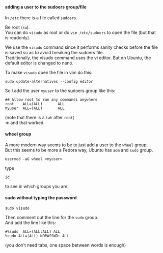 #### adding a user to the sudoers group/file

In `/etc` there is a file called `sudoers`.

Be root (`su`).\
You can do `visudo` as root or do `vim /etc/sudoers` to open the file (but that is readonly).

We use the `visudo` command since it performs sanity checks before the file is saved so as to avoid breaking the sudoers file.\
Traditionally, the visudo command uses the vi editor. But on Ubuntu, the default editor is changed to nano.

To make `visudo` open the file in vim do this:
```
sudo update-alternatives --config editor
```

So I add the user `myuser` to the sudoers group like this:
```
## Allow root to run any commands anywhere
root    ALL=(ALL)       ALL
myuser  ALL=(ALL)       ALL
```
(note that there is a `tab` after `root`)\
=> and that worked.



#### wheel group

A more modern way seems to be to just add a user to the `wheel` group.\
But this seems to be more a Fedora way, Ubuntu has `adm` and `sudo` group.

```
usermod -aG wheel <myuser>
```

type
```
id
```
to see in which groups you are.


#### sudo without typing the password

```
sudo visudo
```

Then comment out the line for the `sudo` group.\
And add the line like this:
```
#%sudo	ALL=(ALL:ALL) ALL
%sudo ALL=(ALL) NOPASSWD: ALL
```
(you don't need tabs, one space between words is enough)
